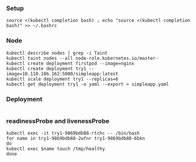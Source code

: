 ### Setup
```console
source <(kubectl completion bash) ; echo "source <(kubectl completion bash)" >> ~/.bashrc

```
### Node
```console
kubectl describe nodes | grep -i Taint
kubectl taint nodes --all node-role.kubernetes.io/master-
kubectl create deployment firstpod --image=nginx
kubectl create deployment try1 --image=10.110.186.162:5000/simpleapp:latest
kubectl scale deployment try1 --replicas=6
kubectl get deployment try1 -o yaml --export > simpleapp.yaml
```
### Deployment
```console
```
### readinessProbe and livenessProbe
```console
kubectl exec -it try1-9869bdb88-rtchc -- /bin/bash
for name in try1-9869bdb88-2wfnr try1-9869bdb88-6bkn
do
kubectl exec $name touch /tmp/healthy
done
```

```yaml

```
